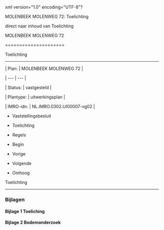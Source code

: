 xml version\="1\.0" encoding\="UTF\-8"?

MOLENBEEK MOLENWEG 72: Toelichting

direct naar inhoud van Toelichting

MOLENBEEK MOLENWEG 72

=====================

Toelichting

-----------

| Plan: | MOLENBEEK MOLENWEG 72 |

| --- | --- |

| Status: | vastgesteld |

| Plantype: | uitwerkingsplan |

| IMRO\-idn: | NL.IMRO.0302\.UI00007\-vg02 |

* Vaststellingsbesluit

* Toelichting

* Regels

* Begin

* Vorige

* Volgende

* Omhoog

Toelichting

-----------

### Bijlagen

#### Bijlage 1 Toeliching

#### Bijlage 2 Bodemonderzoek